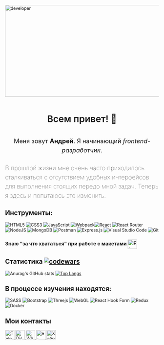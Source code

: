<img src="./developer.gif" alt="developer" width="900" height="300" align="center"/>

<h1 style="text-align: center; font-style: normal; font-weight: 600; font-size: 30px; line-height: 2;"> Всем привет! 👋

<h2 style="text-align: center; font-style: normal; font-weight: 400; font-size: 20px; line-height: 1.5;">Меня зовут <span style="font-weight: 700;">Андрей</span>. Я начинающий <em>frontend-разработчик</em>.

<h3 style="font-style: normal; font-weight: lighter; font-size: 20px; line-height: 1.5;">В прошлой жизни мне очень часто приходилось сталкиваться с отсутствием удобных интерфейсов для выполнения стоящих передо мной задач. Теперь я здесь и попытаюсь это изменить.

## Инструменты: 
![HTML5](https://img.shields.io/badge/html5-%23E34F26.svg?style=for-the-badge&logo=html5&logoColor=white)
![CSS3](https://img.shields.io/badge/css3-%231572B6.svg?style=for-the-badge&logo=css3&logoColor=white)
![JavaScript](https://img.shields.io/badge/javascript-%23323330.svg?style=for-the-badge&logo=javascript&logoColor=%23F7DF1E)
![Webpack](https://img.shields.io/badge/webpack-%238DD6F9.svg?style=for-the-badge&logo=webpack&logoColor=black)![React](https://img.shields.io/badge/react-%2320232a.svg?style=for-the-badge&logo=react&logoColor=%2361DAFB)
![React Router](https://img.shields.io/badge/React_Router-CA4245?style=for-the-badge&logo=react-router&logoColor=white)
![NodeJS](https://img.shields.io/badge/node.js-6DA55F?style=for-the-badge&logo=node.js&logoColor=white)
![MongoDB](https://img.shields.io/badge/MongoDB-%234ea94b.svg?style=for-the-badge&logo=mongodb&logoColor=white)
![Postman](https://img.shields.io/badge/Postman-FF6C37?style=for-the-badge&logo=postman&logoColor=white)
![Express.js](https://img.shields.io/badge/express.js-%23404d59.svg?style=for-the-badge&logo=express&logoColor=%2361DAFB)
![Visual Studio Code](https://img.shields.io/badge/Visual%20Studio%20Code-0078d7.svg?style=for-the-badge&logo=visual-studio-code&logoColor=white)
![Git](https://img.shields.io/badge/git-%23F05033.svg?style=for-the-badge&logo=git&logoColor=white)

### Знаю "за что хвататься" при работе с макетами <img src="https://user-images.githubusercontent.com/25181517/189715289-df3ee512-6eca-463f-a0f4-c10d94a06b2f.png" alt="Figma" width="30" height="30" align="center" />

## Статистика [![codewars](https://www.codewars.com/users/FeNjK/badges/micro)](https://www.codewars.com/users/FeNjK)
![Anurag's GitHub stats](https://github-readme-stats.vercel.app/api?username=FeNjK&show_icons=true&theme=transparent&hide=contribs,issues)
[![Top Langs](https://github-readme-stats.vercel.app/api/top-langs/?username=FeNjK&layout=compact)](https://github.com/anuraghazra/github-readme-stats)

## В процессе изучения находятся:
![SASS](https://img.shields.io/badge/SASS-hotpink.svg?style=for-the-badge&logo=SASS&logoColor=white)
![Bootstrap](https://img.shields.io/badge/bootstrap-%23563D7C.svg?style=for-the-badge&logo=bootstrap&logoColor=white)
![Threejs](https://img.shields.io/badge/threejs-black?style=for-the-badge&logo=three.js&logoColor=white)
![WebGL](https://img.shields.io/badge/WebGL-990000?logo=webgl&logoColor=white&style=for-the-badge)
![React Hook Form](https://img.shields.io/badge/React%20Hook%20Form-%23EC5990.svg?style=for-the-badge&logo=reacthookform&logoColor=white)
![Redux](https://img.shields.io/badge/redux-%23593d88.svg?style=for-the-badge&logo=redux&logoColor=white)
![Docker](https://img.shields.io/badge/docker-%230db7ed.svg?style=for-the-badge&logo=docker&logoColor=white)
## Мои контакты
<a href="https://t.me/FeNjK">
  <img alt="Telegram" width="30" height="30" src="https://cdn.icon-icons.com/icons2/2429/PNG/96/telegram_logo_icon_147228.png"/>
<a href="https://discord.com/channels/@FeNjK#4943">
  <img alt="Discord" width="30" height="30" src="https://cdn.icon-icons.com/icons2/2108/PNG/96/discord_icon_130958.png"/>
<a href="https://wa.me/79168798760">
  <img alt="Whatsapp" width="30" height="30" src="https://cdn.icon-icons.com/icons2/41/PNG/96/whatsappmessage_conversation_whatsap_7149.png"/>
<a href="mailto:bodhisatva_xp@mai.ru">
  <img alt="e-mail" width="30" height="30" src="https://cdn.icon-icons.com/icons2/1154/PNG/96/1486564396-mail_81524.png"/>
<a href="https://career.habr.com/fenjk1">
  <img alt="ХабрКарьера" width="30" height="30" src="https://cdn.icon-icons.com/icons2/2389/PNG/96/habr_logo_icon_145210.png"/>